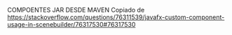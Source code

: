 COMPOENTES JAR DESDE MAVEN
Copiado de https://stackoverflow.com/questions/76311539/javafx-custom-component-usage-in-scenebuilder/76317530#76317530

